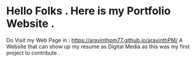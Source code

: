 # Hello Folks . Here is my Portfolio Website . 
Do Visit my Web Page in : https://aravinthpm77.github.io/aravinthPM/
A Website that can show up my resume as Digital Media as this was my first project to contribute .
